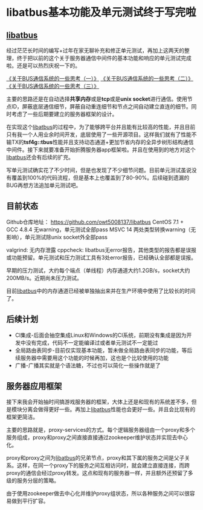 libatbus基本功能及单元测试终于写完啦
======

[libatbus](https://github.com/owt5008137/libatbus)
------

经过茫茫长时间的编写+过年在家无聊补充和修正单元测试，再加上这两天的整理，终于把以前的这个关于服务器通信中间件的基本功能和响应的单元测试完成啦。还是可以热烈庆祝一下的。

[《关于BUS通信系统的一些思考（一）》](https://www.owent.net/r4DoG)
[《关于BUS通信系统的一些思考（二）》](https://www.owent.net/gCsOx)
[《关于BUS通信系统的一些思考（三）》](https://www.owent.net/V1j6B)

主要的思路还是在自动选择**共享内存**或是**tcp**或是**unix socket**进行通信。使用节点ID，屏蔽底层通信细节，屏蔽自动重连细节和节点之间自动建立直连的细节。同时考虑了一些后期要建立的服务器框架的设计。

在实现这个[libatbus](https://github.com/owt5008137/libatbus)的过程中，为了能够跨平台并且能有比较高的性能，并且目前只有我一个人用业余时间开发，底层使用了一些开源项目。这样我们就有了性能不输TX的**tsf4g::tbus**性能并且支持动态通道+更加节省内存的全异步树形结构通信中间件。接下来就要准备开始折腾服务器app框架啦。并且在使用到的地方对这个[libatbus](https://github.com/owt5008137/libatbus)还会有后续的扩充。

写单元测试确实花了不少时间，但是也发现了不少细节问题。目前单元测试虽说没有覆盖到100%的代码流程，但是基本上也覆盖到了80-90%。后续碰到遗漏的BUG再想方法追加单元测试吧。

目前状态
------
Github仓库地址： https://github.com/owt5008137/libatbus
CentOS 7.1 + GCC 4.8.4 无warning，单元测试全部pass
MSVC 14 两处类型转换warning（无影响），单元测试除unix socket外全部pass

valgrind: 无内存泄露
cppcheck: libatbus无error报告，其他类型的报告都是误报或功能预留。单元测试和压力测试工具有3处error报告，已经确认全部都是误报。

早期的压力测试，大约每个端点（单线程）内存通道大约1.2GB/s，socket大约200MB/s。近期尚未压力测试。

目前[libatbus](https://github.com/owt5008137/libatbus)中的内存通道已经被单独抽出来并在生产环境中使用了比较长的时间了。

后续计划
------
+ CI集成-后面会抽空集成Linux和Windows的CI系统，前期没有集成是因为开发中没有完成，代码不一定能编译过或者单元测试不一定能过
+ 全局路由表同步-目前仅实现基本功能，暂未做全局路由表同步的功能，等后续服务器中需要用这个功能的时候再加，这也是个比较使用的功能
+ 广播-广播其实就是个语法糖，不过也可以简化一些操作就是了

服务器应用框架
------
接下来我会开始抽时间搞游戏服务器的框架，大体上还是和现有的系统差不多，但是模块分离会做得更好一些。再加上[libatbus](https://github.com/owt5008137/libatbus)性能也会更好一些。并且会比现有的框架更简洁。

主要的思路就是，proxy-services的方式。每个逻辑服务器组由一个proxy和多个服务组成，proxy和proxy之间直接直接通过zookeeper维护状态并实现去中心化。

proxy和proxy之间为[libatbus](https://github.com/owt5008137/libatbus)的兄弟节点，proxy和其下属的服务之间是父子关系。这样，在同一个proxy下的服务之间互相访问时，就会建立直接连接，而跨proxy的通信会经过proxy转发。这点和现有的服务器一样，并且额外还预留了多级的服务分层的策略。

由于使用zookeeper做去中心化并维护proxy组状态，所以各种服务之间可以很容易做到平行扩容。
